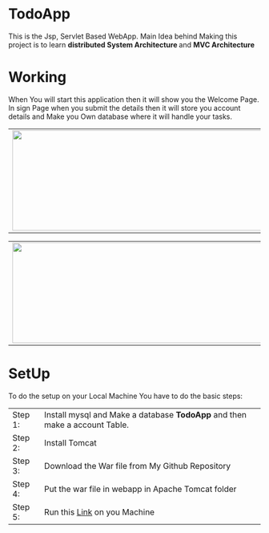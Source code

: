# TodoApp
This is the Jsp, Servlet Based WebApp. Main Idea behind Making this project is to learn <b> distributed System Architecture </b> and <b>MVC Architecture </b>

# Working   

When You will start this application then it will show you the Welcome Page. In sign Page when you submit the details then it will store you account details and Make you Own database where it will handle your tasks.

<table width="100%">
      <tr>
         <td><img  src="https://user-images.githubusercontent.com/46244176/83347499-02015700-a343-11ea-8475-7da5acf4facd.png" height="200" style="padding: 0 0 0 0" width="500"/></td>
         <td style="text-align:left;"><img class="logo" height="200" src="https://user-images.githubusercontent.com/46244176/83347695-4fca8f00-a344-11ea-9898-1cef407d9fd3.png" width="500"/></td>
      </tr>
</table>
    
<table width="100%">
      <tr>
         <td><img  src="https://user-images.githubusercontent.com/46244176/83347767-f44cd100-a344-11ea-83a8-828e37a18fb3.png" height="200" style="padding: 0 0 0 0" width="500"/></td>
         <td style="text-align:left;"><img class="logo" height="200" src="https://user-images.githubusercontent.com/46244176/83347701-578a3380-a344-11ea-9e99-b44e547d7150.png" width="500"/></td>
      </tr>
</table>
    
# SetUp
To do the setup on your Local Machine You have to do the basic steps:

<table>
      <tr>
            <td>Step 1:</td>
            <td>Install mysql and Make a database <b>TodoApp</b> and then make a account Table.</td>
      </tr>
      <tr>
            <td>Step 2:</td>
            <td>Install Tomcat </td>
      </tr>
      <tr>
            <td>Step 3:</td>
            <td>Download the War file from My Github Repository </td>
      </tr>
      <tr>
            <td>Step 4:</td>
            <td>Put the war file in webapp in Apache Tomcat folder</td>
      </tr>
      <tr>
            <td>Step 5:</td>
            <td>Run this <a href="http://localhost:8080/NewTodoApp/Welcome.jsp">Link</a> on you Machine </td>
      </tr>
</table>
      
